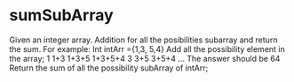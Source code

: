 # sumSubArray

Given an integer array. Addition for all the posibilities subarray and return the sum.
For example:
Int intArr ={1,3, 5,4}
Add all the possibility element in the array;
1
1+3
1+3+5
1+3+5+4
3
3+5
3+5+4
…
The answer should be 64
Return the sum of all the possibility subArray of intArr;
